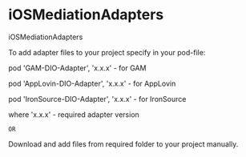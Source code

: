 # iOSMediationAdapters
iOSMediationAdapters

To add adapter files to your project specify in your pod-file:


  pod 'GAM-DIO-Adapter', 'x.x.x' - for GAM
  
  pod 'AppLovin-DIO-Adapter', 'x.x.x' - for AppLovin
  
  pod 'IronSource-DIO-Adapter', 'x.x.x' - for IronSource
  
  
where 'x.x.x' - required adapter version

    OR
Download and add files from required folder to your project manually.
